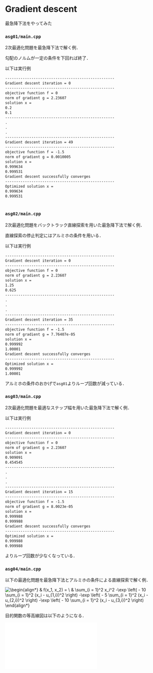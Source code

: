 # Gradient descent

最急降下法をやってみた

### `asg01/main.cpp`

2次最適化問題を最急降下法で解く例．

勾配のノルムが一定の条件を下回れば終了．

以下は実行例

```
--------------------------------------------------
Gradient descent iteration = 0
--------------------------------------------------
objective function f = 0
norm of gradient g = 2.23607
solution x = 
0.2
0.1
--------------------------------------------------
.
.
.
--------------------------------------------------
Gradient descent iteration = 49
--------------------------------------------------
objective function f = -1.5
norm of gradient g = 0.0010005
solution x = 
0.999634
0.999531
Gradient descent successfully converges
--------------------------------------------------
Optimized solution x =
0.999634
0.999531


```



### `asg02/main.cpp`

2次最適化問題をバックトラック直線探索を用いた最急降下法で解く例．

直線探索の停止判定にはアルミホの条件を用いる．

以下は実行例

```
--------------------------------------------------
Gradient descent iteration = 0
--------------------------------------------------
objective function f = 0
norm of gradient g = 2.23607
solution x = 
1.25
0.625
--------------------------------------------------
.
.
.
--------------------------------------------------
Gradient descent iteration = 35
--------------------------------------------------
objective function f = -1.5
norm of gradient g = 7.76407e-05
solution x = 
0.999992
1.00001
Gradient descent successfully converges
--------------------------------------------------
Optimized solution x =
0.999992
1.00001
```

アルミホの条件のおかげで`asg01`よりループ回数が減っている．



### `asg03/main.cpp`

2次最適化問題を最適なステップ幅を用いた最急降下法で解く例．

以下は実行例

```
--------------------------------------------------
Gradient descent iteration = 0
--------------------------------------------------
objective function f = 0
norm of gradient g = 2.23607
solution x = 
0.909091
0.454545
--------------------------------------------------
.
.
.
--------------------------------------------------
Gradient descent iteration = 15
--------------------------------------------------
objective function f = -1.5
norm of gradient g = 8.0023e-05
solution x = 
0.999988
0.999988
Gradient descent successfully converges
--------------------------------------------------
Optimized solution x =
0.999988
0.999988

```

よりループ回数が少なくなっている．



### `asg04/main.cpp`

以下の最適化問題を最急降下法とアルミホの条件による直線探索で解く例．

![\begin{align*}
 & f(x_1, x_2) = \\
 & \sum_{i = 1}^2 x_i^2 
 -\exp \left( - 10 \sum_{i = 1}^2 (x_i - u_{1,i})^2 \right)
 -\exp \left( - 5 \sum_{i = 1}^2 (x_i - u_{2,i})^2 \right)
 -\exp \left( - 10 \sum_{i = 1}^2 (x_i - u_{3,i})^2 \right)
\end{align*}
](https://render.githubusercontent.com/render/math?math=%5Cdisplaystyle+%5Cbegin%7Balign%2A%7D%0A+%26+f%28x_1%2C+x_2%29+%3D+%5C%5C%0A+%26+%5Csum_%7Bi+%3D+1%7D%5E2+x_i%5E2+%0A+-%5Cexp+%5Cleft%28+-+10+%5Csum_%7Bi+%3D+1%7D%5E2+%28x_i+-+u_%7B1%2Ci%7D%29%5E2+%5Cright%29%0A+-%5Cexp+%5Cleft%28+-+5+%5Csum_%7Bi+%3D+1%7D%5E2+%28x_i+-+u_%7B2%2Ci%7D%29%5E2+%5Cright%29%0A+-%5Cexp+%5Cleft%28+-+10+%5Csum_%7Bi+%3D+1%7D%5E2+%28x_i+-+u_%7B3%2Ci%7D%29%5E2+%5Cright%29%0A%5Cend%7Balign%2A%7D%0A)

目的関数の等高線図は以下のようになる．

![graph](graph/contour.pdf)

